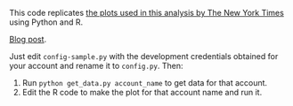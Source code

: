 This code replicates [the plots used in this analysis by The New York 
Times](https://www.nytimes.com/interactive/2018/01/27/technology/social-media-bots.html) 
using Python and R.

[Blog 
post](https://rinzewind.org/blog-en/2018/replicating-the-new-york-times-bot-twitter-analysis-with-r-and-python.html).

Just edit `config-sample.py` with the development credentials obtained for your 
account and rename it to `config.py`. Then:

1. Run `python get_data.py account_name` to get data for that account.
2. Edit the R code to make the plot for that account name and run it.
